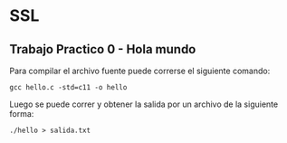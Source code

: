 # SSL
## Trabajo Practico 0 - Hola mundo

Para compilar el archivo fuente puede correrse el siguiente comando:

``` gcc hello.c -std=c11 -o hello ```

Luego se puede correr y obtener la salida por un archivo de la siguiente forma:

``` ./hello > salida.txt ```

